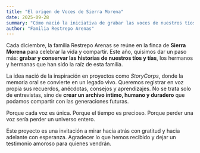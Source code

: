 ```yaml
---
title: "El origen de Voces de Sierra Morena"
date: 2025-09-28
summary: "Cómo nació la iniciativa de grabar las voces de nuestros tíos y tías, inspirados en proyectos como StoryCorps."
author: "Familia Restrepo Arenas"
---
```


Cada diciembre, la familia Restrepo Arenas se reúne en la finca de **Sierra Morena** para celebrar la vida y compartir. Este año, quisimos dar un paso más: **grabar y conservar las historias de nuestros tíos y tías**, los hermanos y hermanas que han sido la raíz de esta familia.

La idea nació de la inspiración en proyectos como *StoryCorps*, donde la memoria oral se convierte en un legado vivo. Queremos registrar en voz propia sus recuerdos, anécdotas, consejos y aprendizajes. No se trata solo de entrevistas, sino de **crear un archivo íntimo, humano y duradero** que podamos compartir con las generaciones futuras.

Porque cada voz es única. Porque el tiempo es precioso. Porque perder una voz sería perder un universo entero.

Este proyecto es una invitación a mirar hacia atrás con gratitud y hacia adelante con esperanza. Agradecer lo que hemos recibido y dejar un testimonio amoroso para quienes vendrán.

